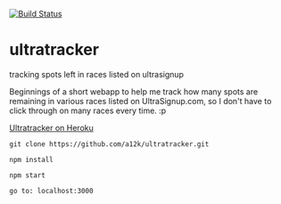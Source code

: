 [![Build Status](https://travis-ci.org/a12k/ultratracker.svg?branch=master)](https://travis-ci.org/a12k/ultratracker)

# ultratracker
tracking spots left in races listed on ultrasignup

Beginnings of a short webapp to help me track how many spots are remaining in various races listed
on UltraSignup.com, so I don't have to click through on many races every time. :p

[Ultratracker on Heroku](https://ultratracker.herokuapp.com/)

```
git clone https://github.com/a12k/ultratracker.git

npm install

npm start

go to: localhost:3000
```
